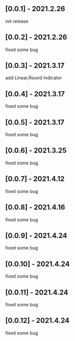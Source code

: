 ## [0.0.1] - 2021.2.26
init release
## [0.0.2] - 2021.2.26
fixed some bug
## [0.0.3] - 2021.3.17
add Linear,Round Indicator
## [0.0.4] - 2021.3.17
fixed some bug
## [0.0.5] - 2021.3.17
fixed some bug
## [0.0.6] - 2021.3.25
fixed some bug
## [0.0.7] - 2021.4.12
fixed some bug
## [0.0.8] - 2021.4.16
fixed some bug
## [0.0.9] - 2021.4.24
fixed some bug
## [0.0.10] - 2021.4.24
fixed some bug
## [0.0.11] - 2021.4.24
fixed some bug
## [0.0.12] - 2021.4.24
fixed some bug

